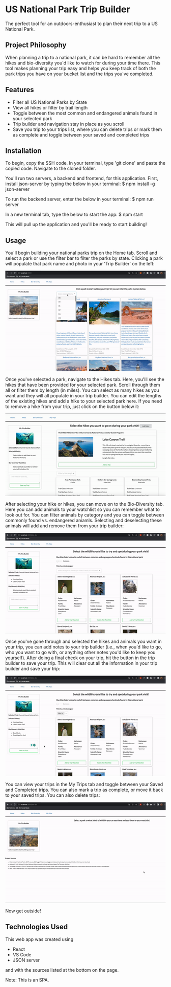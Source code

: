 # US National Park Trip Builder

The perfect tool for an outdoors-enthusiast to plan their next trip to a US National Park. 

## Project Philosophy

When planning a trip to a national park, it can be hard to remember all the hikes and bio-diversity you'd like to watch for during your time there. This tool makes planning your trip easy and helps you keep track of both the park trips you have on your bucket list and the trips you've completed. 

## Features

- Filter all US National Parks by State
- View all hikes or filter by trail length
- Toggle between the most common and endangered animals found in your selected park 
- Trip builder and navigation stay in place as you scroll
- Save you trip to your trips list, where you can delete trips or mark them as complete and toggle between your saved and completed trips 

## Installation

To begin, copy the SSH code. In your terminal, type 'git clone' and paste the copied code. Navigate to the cloned folder. 

You'll run two servers, a backend and frontend, for this application. First, install json-server by typing the below in your terminal: 
$ npm install -g json-server

To run the backend server, enter the below in your terminal:
$ npm run server

In a new terminal tab, type the below to start the app:
$ npm start

This will pull up the application and you'll be ready to start building!


## Usage

You'll begin building your national parks trip on the Home tab. Scroll and select a park or use the filter bar to filter the parks by state. Clicking a park will populate that park name and photo in your 'Trip Builder' on the left:

![](https://github.com/AspenWilson/us-national-parks/blob/main/Home.gif)

Once you've selected a park, navigate to the Hikes tab. Here, you'lll see the hikes that have been provided for your selected park. Scroll through them all or filter them by length (in miles). You can select as many hikes as you want and they will all populate in your trip builder. You can edit the lengths of the existing hikes and add a hike to your selected park here. If you need to remove a hike from your trip, just click on the button below it:

![](https://github.com/AspenWilson/us-national-parks/blob/main/Hikes.gif)

After selecting your hike or hikes, you can move on to the Bio-Diversity tab. Here you can add animals to your watchlist so you can remember what to look out for. You can filter animals by category and you can toggle between commonly found vs. endangered aniamls. Selecting and deselecting these animals will add and remove them from your trip builder:

![](https://github.com/AspenWilson/us-national-parks/blob/main/BioDiv.gif)

Once you've gone through and selected the hikes and animals you want in your trip, you can add notes to your trip builder (i.e., when you'd like to go, who you want to go with, or anything other notes you'd like to keep you yourself). After doing a final check on your trip, hit the button in the trip builder to save your trip. This will clear out all the information in your trip builder and save your trip: 

![](https://github.com/AspenWilson/us-national-parks/blob/main/SaveTrip.gif)

You can view your trips in the My Trips tab and toggle between your Saved and Completed trips. You can also mark a trip as complete, or move it back to your saved trips. You can also delete trips:

![](https://github.com/AspenWilson/us-national-parks/blob/main/MyTrips.gif)

Now get outside! 

## Technologies Used

This web app was created using
- React
- VS Code
- JSON server

and with the sources listed at the bottom on the page. 

Note: This is an SPA. 


